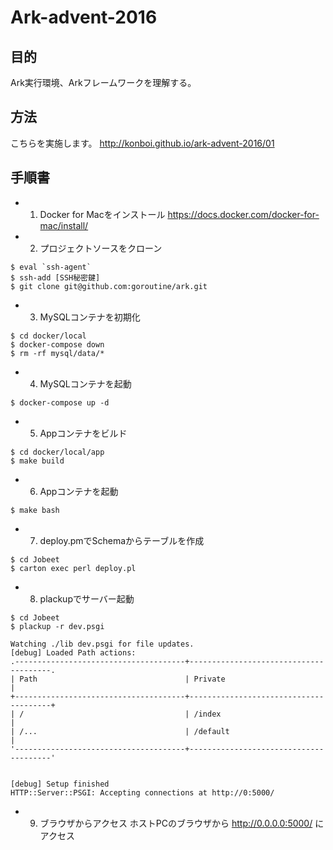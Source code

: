 # Ark-advent-2016

## 目的
Ark実行環境、Arkフレームワークを理解する。

## 方法

こちらを実施します。
http://konboi.github.io/ark-advent-2016/01

## 手順書

- 1. Docker for Macをインストール
https://docs.docker.com/docker-for-mac/install/
- 2. プロジェクトソースをクローン
```
$ eval `ssh-agent`
$ ssh-add [SSH秘密鍵]
$ git clone git@github.com:goroutine/ark.git
```
- 3. MySQLコンテナを初期化
```
$ cd docker/local
$ docker-compose down
$ rm -rf mysql/data/*
```
- 4. MySQLコンテナを起動
```
$ docker-compose up -d
``` 
- 5. Appコンテナをビルド
```
$ cd docker/local/app
$ make build
```
- 6. Appコンテナを起動
```
$ make bash
```
- 7. deploy.pmでSchemaからテーブルを作成
```
$ cd Jobeet
$ carton exec perl deploy.pl
```
- 8. plackupでサーバー起動
```
$ cd Jobeet
$ plackup -r dev.psgi

Watching ./lib dev.psgi for file updates.
[debug] Loaded Path actions:
.--------------------------------------+---------------------------------------.
| Path                                 | Private                               |
+--------------------------------------+---------------------------------------+
| /                                    | /index                                |
| /...                                 | /default                              |
'--------------------------------------+---------------------------------------'


[debug] Setup finished
HTTP::Server::PSGI: Accepting connections at http://0:5000/
```
- 9. ブラウザからアクセス
ホストPCのブラウザから http://0.0.0.0:5000/ にアクセス

